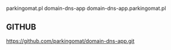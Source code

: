 # 
parkingomat.pl
domain-dns-app
domain-dns-app.parkingomat.pl

## GITHUB
https://github.com/parkingomat/domain-dns-app.git
